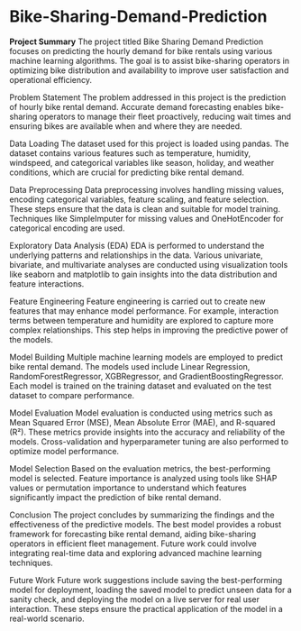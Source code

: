 # Bike-Sharing-Demand-Prediction

**Project Summary**
The project titled Bike Sharing Demand Prediction focuses on predicting the hourly demand for bike rentals using various machine learning algorithms. The goal is to assist bike-sharing operators in optimizing bike distribution and availability to improve user satisfaction and operational efficiency.

Problem Statement
The problem addressed in this project is the prediction of hourly bike rental demand. Accurate demand forecasting enables bike-sharing operators to manage their fleet proactively, reducing wait times and ensuring bikes are available when and where they are needed.

Data Loading
The dataset used for this project is loaded using pandas. The dataset contains various features such as temperature, humidity, windspeed, and categorical variables like season, holiday, and weather conditions, which are crucial for predicting bike rental demand.

Data Preprocessing
Data preprocessing involves handling missing values, encoding categorical variables, feature scaling, and feature selection. These steps ensure that the data is clean and suitable for model training. Techniques like SimpleImputer for missing values and OneHotEncoder for categorical encoding are used.

Exploratory Data Analysis (EDA)
EDA is performed to understand the underlying patterns and relationships in the data. Various univariate, bivariate, and multivariate analyses are conducted using visualization tools like seaborn and matplotlib to gain insights into the data distribution and feature interactions.

Feature Engineering
Feature engineering is carried out to create new features that may enhance model performance. For example, interaction terms between temperature and humidity are explored to capture more complex relationships. This step helps in improving the predictive power of the models.

Model Building
Multiple machine learning models are employed to predict bike rental demand. The models used include Linear Regression, RandomForestRegressor, XGBRegressor, and GradientBoostingRegressor. Each model is trained on the training dataset and evaluated on the test dataset to compare performance.

Model Evaluation
Model evaluation is conducted using metrics such as Mean Squared Error (MSE), Mean Absolute Error (MAE), and R-squared (R²). These metrics provide insights into the accuracy and reliability of the models. Cross-validation and hyperparameter tuning are also performed to optimize model performance.

Model Selection
Based on the evaluation metrics, the best-performing model is selected. Feature importance is analyzed using tools like SHAP values or permutation importance to understand which features significantly impact the prediction of bike rental demand.

Conclusion
The project concludes by summarizing the findings and the effectiveness of the predictive models. The best model provides a robust framework for forecasting bike rental demand, aiding bike-sharing operators in efficient fleet management. Future work could involve integrating real-time data and exploring advanced machine learning techniques.

Future Work
Future work suggestions include saving the best-performing model for deployment, loading the saved model to predict unseen data for a sanity check, and deploying the model on a live server for real user interaction. These steps ensure the practical application of the model in a real-world scenario.


